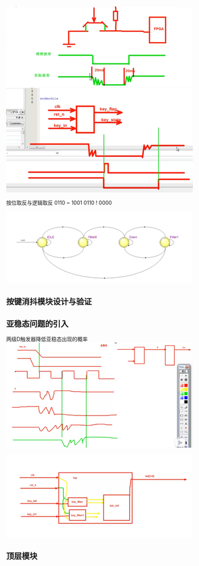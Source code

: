 ![](2022-10-26-21-25-30.png)
![](2022-10-26-21-36-22.png)

按位取反与逻辑取反
0110 ~ 1001
0110 ! 0000


![](2022-11-09-20-09-07.png)


## 按键消抖模块设计与验证

## 亚稳态问题的引入
两级D触发器降低亚稳态出现的概率
![](2022-11-13-19-22-28.png)


![](2022-11-13-20-53-32.png)
## 顶层模块